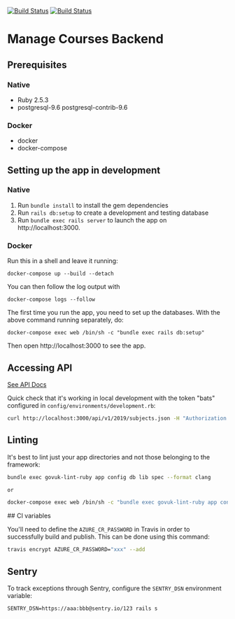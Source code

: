 [![Build Status](https://travis-ci.org/DFE-Digital/manage-courses-backend.svg?branch=master)](https://travis-ci.org/DFE-Digital/manage-courses-backend)
[![Build Status](https://dfe-ssp.visualstudio.com/Become-A-Teacher/_apis/build/status/Find/manage-courses-backend?branchName=vsts_build_and_deploy)](https://dfe-ssp.visualstudio.com/Become-A-Teacher/_build/latest?definitionId=46&branchName=vsts_build_and_deploy)

# Manage Courses Backend

## Prerequisites

### Native

- Ruby 2.5.3
- postgresql-9.6 postgresql-contrib-9.6

### Docker

- docker
- docker-compose

## Setting up the app in development

### Native

1. Run `bundle install` to install the gem dependencies
2. Run `rails db:setup` to create a development and testing database
3. Run `bundle exec rails server` to launch the app on http://localhost:3000.

### Docker

Run this in a shell and leave it running:

```
docker-compose up --build --detach
```

You can then follow the log output with

```
docker-compose logs --follow
```

The first time you run the app, you need to set up the databases. With the above command running separately, do:

```
docker-compose exec web /bin/sh -c "bundle exec rails db:setup"
```

Then open http://localhost:3000 to see the app.

## Accessing API

[See API Docs](https://github.com/DFE-Digital/manage-courses-backend/blob/master/docs/api.md)

Quick check that it's working in local development with the token "bats"
configured in `config/environments/development.rb`:

```bash
curl http://localhost:3000/api/v1/2019/subjects.json -H "Authorization: Bearer bats"
```

## Linting

It's best to lint just your app directories and not those belonging to the framework:

```bash
bundle exec govuk-lint-ruby app config db lib spec --format clang

or

docker-compose exec web /bin/sh -c "bundle exec govuk-lint-ruby app config db lib spec --format clang"
```

## CI variables

You'll need to define the `AZURE_CR_PASSWORD` in Travis in order to successfully build and publish. This can be done using this command:

```bash
travis encrypt AZURE_CR_PASSWORD="xxx" --add
```

## Sentry

To track exceptions through Sentry, configure the `SENTRY_DSN` environment variable:

```
SENTRY_DSN=https://aaa:bbb@sentry.io/123 rails s
```
